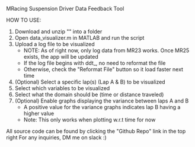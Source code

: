 MRacing Suspension Driver Data Feedback Tool

HOW TO USE:
1) Download and unzip "" into a folder
2) Open data_visualizer.m in MATLAB and run the script
3) Upload a log file to be visualized
    - NOTE: As of right now, only log data from MR23 works. Once MR25 exists, the app will be updated
    - If the log file begins with ddt_, no need to reformat the file
    - Otherwise, check the "Reformat File" button so it load faster next time
4) (Optional) Select a specific lap(s) (Lap A & B) to be visualized
5) Select which variables to be visualized
6) Select what the domain should be (time or distance traveled)
7) (Optional) Enable graphs displaying the variance between laps A and B
    - A positive value for the variance graphs indicates lap B having a higher value
    - Note: This only works when plotting w.r.t time for now

All source code can be found by clicking the "Github Repo" link in the top right
For any inquiries, DM me on slack :)